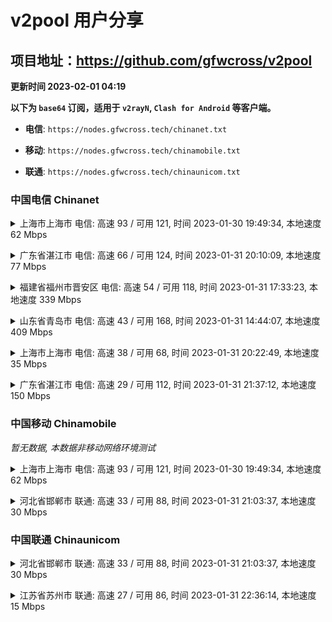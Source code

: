 # v2pool 用户分享
## 项目地址：<https://github.com/gfwcross/v2pool>
**更新时间 2023-02-01 04:19**


**以下为 `base64` 订阅，适用于 `v2rayN`, `Clash for Android` 等客户端。**

- **电信**: `https://nodes.gfwcross.tech/chinanet.txt`

- **移动**: `https://nodes.gfwcross.tech/chinamobile.txt`

- **联通**: `https://nodes.gfwcross.tech/chinaunicom.txt`


### 中国电信 Chinanet
<details><summary>上海市上海市 电信: 高速 93 / 可用 121, 时间 2023-01-30 19:49:34, 本地速度 62 Mbps</summary><p>可用节点订阅：https://transfer.sh/DURcjN/running.txt<br>高速节点订阅：https://transfer.sh/3dhjiA/good.txt<br>低延迟节点订阅：https://transfer.sh/ewE8hv/low_delay.txt</p></details>
<p></p><details><summary>广东省湛江市 电信: 高速 66 / 可用 124, 时间 2023-01-31 20:10:09, 本地速度 77 Mbps</summary><p>可用节点订阅：https://transfer.sh/tYqHff/running.txt<br>高速节点订阅：https://transfer.sh/Yi8PIn/good.txt<br>低延迟节点订阅：https://transfer.sh/Qflv0D/low_delay.txt</p></details>
<p></p><details><summary>福建省福州市晋安区 电信: 高速 54 / 可用 118, 时间 2023-01-31 17:33:23, 本地速度 339 Mbps</summary><p>可用节点订阅：https://transfer.sh/U0oIzo/running.txt<br>高速节点订阅：https://transfer.sh/IpvpHr/good.txt<br>低延迟节点订阅：https://transfer.sh/ljiSuB/low_delay.txt</p></details>
<p></p><details><summary>山东省青岛市 电信: 高速 43 / 可用 168, 时间 2023-01-31 14:44:07, 本地速度 409 Mbps</summary><p>可用节点订阅：https://transfer.sh/pII969/running.txt<br>高速节点订阅：https://transfer.sh/oI9AIa/good.txt<br>低延迟节点订阅：https://transfer.sh/n5oLWQ/low_delay.txt</p></details>
<p></p><details><summary>上海市上海市 电信: 高速 38 / 可用 68, 时间 2023-01-31 20:22:49, 本地速度 35 Mbps</summary><p>可用节点订阅：https://transfer.sh/OyrPzp/running.txt<br>高速节点订阅：https://transfer.sh/Mc85wH/good.txt<br>低延迟节点订阅：https://transfer.sh/eEFtKw/low_delay.txt</p></details>
<p></p><details><summary>广东省湛江市 电信: 高速 29 / 可用 112, 时间 2023-01-31 21:37:12, 本地速度 150 Mbps</summary><p>可用节点订阅：https://transfer.sh/PxMCUm/running.txt<br>高速节点订阅：https://transfer.sh/9I4HVj/good.txt<br>低延迟节点订阅：https://transfer.sh/xukWMu/low_delay.txt</p></details>
<p></p>

### 中国移动 Chinamobile
<i>暂无数据, 本数据非移动网络环境测试</i>
<details><summary>上海市上海市 电信: 高速 93 / 可用 121, 时间 2023-01-30 19:49:34, 本地速度 62 Mbps</summary><p>可用节点订阅：https://transfer.sh/DURcjN/running.txt<br>高速节点订阅：https://transfer.sh/3dhjiA/good.txt<br>低延迟节点订阅：https://transfer.sh/ewE8hv/low_delay.txt</p></details>
<p></p><details><summary>河北省邯郸市 联通: 高速 33 / 可用 88, 时间 2023-01-31 21:03:37, 本地速度 30 Mbps</summary><p>可用节点订阅：https://transfer.sh/M9omBy/running.txt<br>高速节点订阅：https://transfer.sh/WdcBDl/good.txt<br>低延迟节点订阅：https://transfer.sh/WJKSFk/low_delay.txt</p></details>
<p></p>

### 中国联通 Chinaunicom
<details><summary>河北省邯郸市 联通: 高速 33 / 可用 88, 时间 2023-01-31 21:03:37, 本地速度 30 Mbps</summary><p>可用节点订阅：https://transfer.sh/M9omBy/running.txt<br>高速节点订阅：https://transfer.sh/WdcBDl/good.txt<br>低延迟节点订阅：https://transfer.sh/WJKSFk/low_delay.txt</p></details>
<p></p><details><summary>江苏省苏州市 联通: 高速 27 / 可用 86, 时间 2023-01-31 22:36:14, 本地速度 15 Mbps</summary><p>可用节点订阅：https://transfer.sh/NXw6dX/running.txt<br>高速节点订阅：https://transfer.sh/k8AcSE/good.txt<br>低延迟节点订阅：https://transfer.sh/2pHEg6/low_delay.txt</p></details>
<p></p>